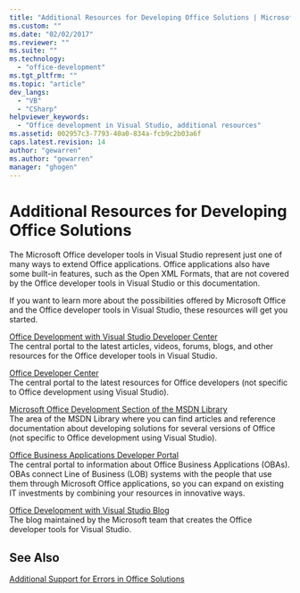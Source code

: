 ```yaml
---
title: "Additional Resources for Developing Office Solutions | Microsoft Docs"
ms.custom: ""
ms.date: "02/02/2017"
ms.reviewer: ""
ms.suite: ""
ms.technology: 
  - "office-development"
ms.tgt_pltfrm: ""
ms.topic: "article"
dev_langs: 
  - "VB"
  - "CSharp"
helpviewer_keywords: 
  - "Office development in Visual Studio, additional resources"
ms.assetid: 002957c3-7793-40a0-834a-fcb9c2b03a6f
caps.latest.revision: 14
author: "gewarren"
ms.author: "gewarren"
manager: "ghogen"
---
```

# Additional Resources for Developing Office Solutions
  The Microsoft Office developer tools in Visual Studio represent just one of many ways to extend Office applications. Office applications also have some built-in features, such as the Open XML Formats, that are not covered by the Office developer tools in Visual Studio or this documentation.  
  
 If you want to learn more about the possibilities offered by Microsoft Office and the Office developer tools in Visual Studio, these resources will get you started.  
  
 [Office Development with Visual Studio Developer Center](http://go.microsoft.com/fwlink/?LinkId=149752)  
 The central portal to the latest articles, videos, forums, blogs, and other resources for the Office developer tools in Visual Studio.  
  
 [Office Developer Center](http://go.microsoft.com/fwlink/?LinkId=83467)  
 The central portal to the latest resources for Office developers (not specific to Office development using Visual Studio).  
  
 [Microsoft Office Development Section of the MSDN Library](http://go.microsoft.com/fwlink/?LinkId=149870)  
 The area of the MSDN Library where you can find articles and reference documentation about developing solutions for several versions of Office (not specific to Office development using Visual Studio).  
  
 [Office Business Applications Developer Portal](http://go.microsoft.com/fwlink/?LinkId=99125)  
 The central portal to information about Office Business Applications (OBAs). OBAs connect Line of Business (LOB) systems with the people that use them through Microsoft Office applications, so you can expand on existing IT investments by combining your resources in innovative ways.  
  
 [Office Development with Visual Studio Blog](http://go.microsoft.com/fwlink/?LinkId=149748)  
 The blog maintained by the Microsoft team that creates the Office developer tools for Visual Studio.  
  
## See Also  
 [Additional Support for Errors in Office Solutions](../vsto/additional-support-for-errors-in-office-solutions.md)  
  
  